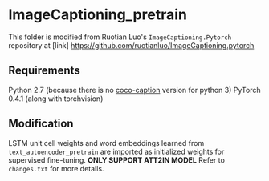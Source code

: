 # ImageCaptioning_pretrain

This folder is modified from Ruotian Luo's `ImageCaptioning.Pytorch` repository at [link] https://github.com/ruotianluo/ImageCaptioning.pytorch

## Requirements
Python 2.7 (because there is no [coco-caption](https://github.com/tylin/coco-caption) version for python 3)
PyTorch 0.4.1 (along with torchvision)

## Modification
LSTM unit cell weights and word embeddings learned from `text_autoencoder_pretrain` are imported as initialized weights for supervised fine-tuning. **ONLY SUPPORT ATT2IN MODEL**
Refer to `changes.txt` for more details.
